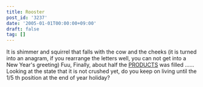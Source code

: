 ```yaml
---
title: Rooster
post_id: '3237'
date: '2005-01-01T00:00:00+09:00'
draft: false
tag: []
---
```


It is shimmer and squirrel that falls with the cow and the cheeks (it is turned into an anagram, if you rearrange the letters well, you can not get into a New Year's greeting) Fuu, Finally, about half the [PRODUCTS](/category/products) was filled ...... Looking at the state that it is not crushed yet, do you keep on living until the 1/5 th position at the end of year holiday?